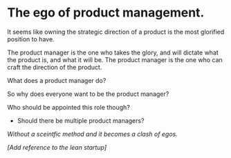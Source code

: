 # The ego of product management.

It seems like owning the strategic direction of a product is the most glorified position to have.

The product manager is the one who takes the glory, and will dictate what the product is, and what it will be. The product manager is the one who can craft the direction of the product.

What does a product manager do?

So why does everyone want to be the product manager?

Who should be appointed this role though?

- Should there be multiple product managers?

*Without a sceintfic method and it becomes a clash of egos.*

*[Add reference to the lean startup]*

